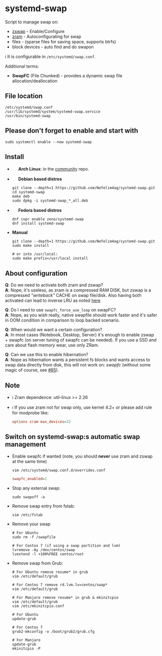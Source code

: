 # systemd-swap

Script to manage swap on:

- [zswap](https://www.kernel.org/doc/Documentation/vm/zswap.txt) - Enable/Configure
- [zram](https://www.kernel.org/doc/Documentation/blockdev/zram.txt) - Autoconfigurating for swap
- files - (sparse files for saving space, supports btrfs)
- block devices - auto find and do swapon

:information_source: It is configurable in `/etc/systemd/swap.conf`.

Additional terms:

- **SwapFC** (File Chunked) - provides a dynamic swap file allocation/deallocation

## File location

```text
/etc/systemd/swap.conf
/usr/lib/systemd/system/systemd-swap.service
/usr/bin/systemd-swap
```

## Please don't forget to enable and start with

```shell
sudo systemctl enable --now systemd-swap
```

## Install

- <img src="https://www.monitorix.org/imgs/archlinux.png" weight="16" height="16"> **Arch Linux**: in the [community](https://www.archlinux.org/packages/community/any/systemd-swap/) repo.

- <img src="https://www.monitorix.org/imgs/debian.png" weight="16" height="16"> **Debian based distros**

  ```shell
  git clone --depth=1 https://github.com/Nefelim4ag/systemd-swap.git
  cd systemd-swap
  make deb
  sudo dpkg -i systemd-swap_*_all.deb
  ```

- <img src="https://www.monitorix.org/imgs/fedora.png" weight="16" height="16"> **Fedora based distros**

  ```shell
  dnf copr enable zeno/systemd-swap
  dnf install systemd-swap
  ```

- **Manual**

  ```shell
  git clone --depth=1 https://github.com/Nefelim4ag/systemd-swap.git
  sudo make install

  # or into /usr/local:
  sudo make prefix=/usr/local install
  ```

## About configuration

**Q**: Do we need to activate both zram and zswap?\
**A**: Nope, it's useless, as zram is a compressed RAM DISK, but zswap is a compressed _"writeback"_ CACHE on swap file/disk. Also having both activated can lead to inverse LRU as noted [here](https://askubuntu.com/questions/471912/zram-vs-zswap-vs-zcache-ultimate-guide-when-to-use-which-one/472227#472227)

**Q**: Do I need to use `swapfc_force_use_loop` on swapFC?\
**A**: Nope, as you wish really, native swapfile should work faster and it's safer in OOM condition in comparison to loop backed scenario.

**Q**: When would we want a certain configuration?\
**A**: In most cases (Notebook, Desktop, Server) it's enough to enable zswap + swapfc (on server tuning of swapfc can be needed). If you use a SSD and care about flash memory wear, use only ZRam.

**Q**: Can we use this to enable hibernation?\
**A**: Nope as hibernation wants a persistent fs blocks and wants access to swap data directly from disk, this will not work on: _swapfc_ (without some magic of course, see [#85](https://github.com/Nefelim4ag/systemd-swap/issues/85)).

## Note

- :information_source: Zram dependence: util-linux >= 2.26
- :information_source: If you use zram not for swap only, use kernel 4.2+ or please add rule for modprobe like:

  ```ini
  options zram max_devices=32
  ```

## Switch on systemd-swap:s automatic swap management

- Enable swapfc if wanted (note, you should **never** use zram and zswap at the same time)

  ```shell
  vim /etc/systemd/swap.conf.d/overrides.conf
  ```

  ```ini
  swapfc_enabled=1
  ```

- Stop any external swap:

  ```shell
  sudo swapoff -a
  ```

- Remove swap entry from fstab:

  ```shell
  vim /etc/fstab
  ```

- Remove your swap

  ```shell
  # For Ubuntu
  sudo rm -f /swapfile

  # For Centos 7 (if using a swap partition and lvm)
  lvremove -Ay /dev/centos/swap
  lvextend -l +100%FREE centos/root
  ```

- Remove swap from Grub:

  ```shell
  # For Ubuntu remove resume* in grub
  vim /etc/default/grub

  # For Centos 7 remove rd.lvm.lv=centos/swap*
  vim /etc/default/grub

  # For Manjaro remove resume* in grub & mkinitcpio
  vim /etc/default/grub
  vim /etc/mkinitcpio.conf
  ```

  ```shell
  # For Ubuntu
  update-grub

  # For Centos 7
  grub2-mkconfig -o /boot/grub2/grub.cfg

  # For Manjaro
  update-grub
  mkinitcpio -P
  ```
